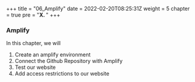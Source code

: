 +++
title = "06_Amplify"
date = 2022-02-20T08:25:31Z
weight = 5
chapter = true
pre = "<b>X. </b>"
+++

### Amplify

In this chapter, we will
1. Create an amplify environment
2. Connect the Github Repository with Amplify
3. Test our website
4. Add access restrictions to our website